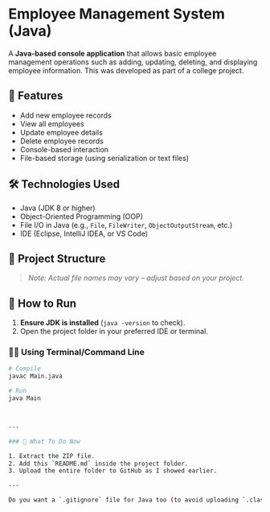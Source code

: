 # Employee Management System (Java)

A **Java-based console application** that allows basic employee management operations such as adding, updating, deleting, and displaying employee information. This was developed as part of a college project.

## 📌 Features

- Add new employee records
- View all employees
- Update employee details
- Delete employee records
- Console-based interaction
- File-based storage (using serialization or text files)

## 🛠️ Technologies Used

- Java (JDK 8 or higher)
- Object-Oriented Programming (OOP)
- File I/O in Java (e.g., `File`, `FileWriter`, `ObjectOutputStream`, etc.)
- IDE (Eclipse, IntelliJ IDEA, or VS Code)

## 📁 Project Structure


> *Note: Actual file names may vary – adjust based on your project.*

## 🚀 How to Run

1. **Ensure JDK is installed** (`java -version` to check).
2. Open the project folder in your preferred IDE or terminal.

### 🧑‍💻 Using Terminal/Command Line

```bash
# Compile
javac Main.java

# Run
java Main



---

### 📌 What To Do Now

1. Extract the ZIP file.
2. Add this `README.md` inside the project folder.
3. Upload the entire folder to GitHub as I showed earlier.

---

Do you want a `.gitignore` file for Java too (to avoid uploading `.class` files, etc.)? Let me know — I’ll generate it in one click.

